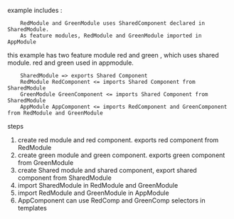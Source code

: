 
example includes : 
    
        RedModule and GreenModule uses SharedComponent declared in SharedModule.
        As feature modules, RedModule and GreenModule imported in AppModule          

this example has two feature module red and green , which uses shared module. red and green used in appmodule.  

        SharedModule => exports Shared Component 
        RedModule RedComponent <= imports Shared Component from SharedModule
        GreenModule GreenComponent <= imports Shared Component from SharedModule
        AppModule AppComponent <= imports RedComponent and GreenComponent from RedModule and GreenModule

steps  

1. create red module and red component. exports red component from RedModule
2. create green module and green component. exports green component from GreenModule
3. create Shared module and shared component, export shared component from SharedModule
4. import SharedModule in RedModule and GreenModule
5. import RedModule and GreenModule in AppModule
6. AppComponent can use RedComp and GreenComp selectors in templates
